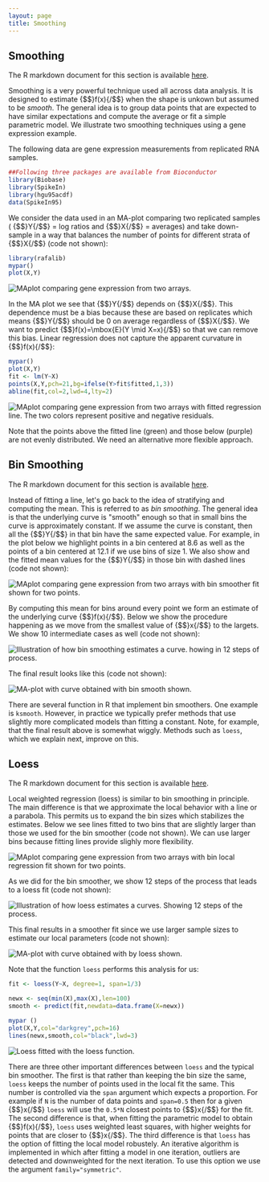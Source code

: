 ```yaml
---
layout: page
title: Smoothing
---
```




<a name="smoothing"></a>

## Smoothing 

The R markdown document for this section is available [here](https://github.com/genomicsclass/labs/tree/master/ml/smoothing.Rmd).

Smoothing is a very powerful technique used all across data analysis. It is designed to estimate {$$}f(x){/$$} when the shape is unkown but assumed to be _smooth_.  The general idea is to group data points that are expected to have similar expectations and compute the average or fit a simple parametric model. We illustrate two smoothing techniques using a gene expression example.

The following data are gene expression measurements from replicated RNA samples. 



```r
##Following three packages are available from Bioconductor
library(Biobase)
library(SpikeIn)
library(hgu95acdf)
data(SpikeIn95)
```

We consider the data used in an MA-plot comparing two replicated samples ( {$$}Y{/$$} = log ratios and {$$}X{/$$} = averages) and take down-sample in a way that balances the number of points for different strata of {$$}X{/$$} (code not shown):





```r
library(rafalib)
mypar()
plot(X,Y)
```

![MAplot comparing gene expression from two arrays.](images/R/smoothing-tmp-MAplot-1.png) 

In the MA plot we see that {$$}Y{/$$} depends on {$$}X{/$$}. This dependence must be a bias because these are based on replicates which means {$$}Y{/$$} should be 0 on average regardless of {$$}X{/$$}. We want to predict {$$}f(x)=\mbox{E}(Y \mid X=x){/$$} so that we can remove this bias. Linear regression does not capture the apparent curvature in {$$}f(x){/$$}:


```r
mypar()
plot(X,Y)
fit <- lm(Y~X)
points(X,Y,pch=21,bg=ifelse(Y>fit$fitted,1,3))
abline(fit,col=2,lwd=4,lty=2)
```

![MAplot comparing gene expression from two arrays with fitted regression line. The two colors represent positive and negative residuals.](images/R/smoothing-tmp-MAplot_with_regression_line-1.png) 

Note that the points above the fitted line (green) and those below (purple) are not evenly distributed. We need an alternative more flexible approach.

## Bin Smoothing

The R markdown document for this section is available [here](https://github.com/genomicsclass/labs/tree/master/ml/smoothing.Rmd).

Instead of fitting a line, let's go back to the idea of stratifying and computing the mean. This is referred to as _bin smoothing_. The general idea is that the underlying curve is "smooth" enough so that in small bins the curve is approximately constant. If we assume the curve is constant, then all the {$$}Y{/$$} in that bin have the same expected value. For example, in the plot below we highlight points in a bin centered at 8.6 as well as the points of a bin centered at 12.1 if we use bins of size 1. We also show and the fitted mean values for the {$$}Y{/$$} in those bin  with dashed lines (code not shown):

![MAplot comparing gene expression from two arrays with bin smoother fit shown for two points.](images/R/smoothing-tmp-binsmoother-1.png) 

By computing this mean for bins around every point we form an estimate of the underlying curve {$$}f(x){/$$}. Below we show the procedure happening as we move from the smallest value of {$$}x{/$$} to the largets. We show 10 intermediate cases as well (code not shown):

![Illustration of how bin smoothing estimates a curve. howing in 12 steps of process.](images/R/smoothing-tmp-bin_smoothing_demo-1.png) 

The final result looks like this (code not shown):

![MA-plot with curve obtained with bin smooth shown.](images/R/smoothing-tmp-bin_smooth_final-1.png) 

There are several function in R that implement bin smoothers. One example is `ksmooth`. However, in practice we typically prefer methods that use slightly more complicated models than fitting a constant. Note, for example, that the final result above is somewhat wiggly. Methods such as `loess`, which we explain next, improve on this.

## Loess

The R markdown document for this section is available [here](https://github.com/genomicsclass/labs/tree/master/ml/smoothing.Rmd).
 
Local weighted regression (loess) is similar to bin smoothing in principle. The main difference is that we approximate the local behavior with a line or a parabola. This permits us to expand the bin sizes which stabilizes the estimates. Below we see lines fitted to two bins that are slightly larger than those we used for the bin smoother (code not shown). We can use larger bins because fitting lines provide slighly more flexibility.


![MAplot comparing gene expression from two arrays with bin local regression fit shown for two points.](images/R/smoothing-tmp-loess-1.png) 

As we did for the bin smoother, we show 12 steps of the process that leads to a loess fit (code not shown):

![Illustration of how loess estimates a curves. Showing 12 steps of the process. ](images/R/smoothing-tmp-loess_demo-1.png) 

This final results in a smoother fit since we use larger sample sizes to estimate our local parameters (code not shown):

![MA-plot with curve obtained with by loess shown.](images/R/smoothing-tmp-loess_final-1.png) 

Note that the function `loess` performs this analysis for us:


```r
fit <- loess(Y~X, degree=1, span=1/3)

newx <- seq(min(X),max(X),len=100) 
smooth <- predict(fit,newdata=data.frame(X=newx))

mypar ()
plot(X,Y,col="darkgrey",pch=16)
lines(newx,smooth,col="black",lwd=3)
```

![Loess fitted with the loess function.](images/R/smoothing-tmp-loess2-1.png) 

There are three other important differences between `loess` and the typical bin smoother. The first  is that rather than keeping the bin size the same, `loess` keeps the number of points used in the local fit the same. This number is controlled via the `span` argument which expects a proportion. For example if `N` is the number of data points and `span=0.5` then for a given {$$}x{/$$} `loess` will use the `0.5*N` closest points to {$$}x{/$$} for the fit. The second difference is that, when fitting the parametric model to obtain {$$}f(x){/$$}, `loess` uses weighted least squares, with higher weights for points that are closer to {$$}x{/$$}. The third difference is that `loess` has the option of fitting the local model robustely. An iterative algorithm is implemented in which after fitting a model in one iteration, outliers are detected and downweighted for the next iteration. To use this option we use the argument `family="symmetric"`.





